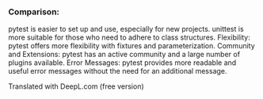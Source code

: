 ### Comparison:
pytest is easier to set up and use, especially for new projects. unittest is more suitable for those who need to adhere to class structures.
Flexibility: pytest offers more flexibility with fixtures and parameterization.
Community and Extensions: pytest has an active community and a large number of plugins available.
Error Messages: pytest provides more readable and useful error messages without the need for an additional message.

Translated with DeepL.com (free version)
